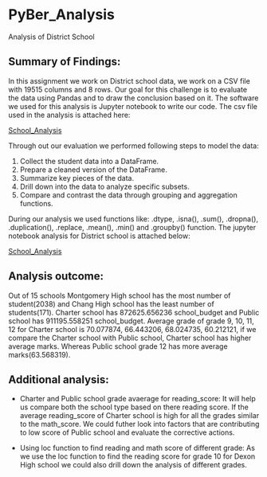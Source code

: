 # PyBer_Analysis
Analysis of District School

## Summary of Findings: 

In this assignment we work on District school data, we work on a CSV file with 19515 columns and 8 rows. Our goal for this challenge is to evaluate the data using Pandas and to draw the conclusion based on it. The software we used for this analysis is Jupyter notebook to write our code.
The csv file used in the analysis is attached here:

[School_Analysis](/Student_Data_Challenge_Starter_Code/Resources/new_full_student_data.csv)


Through out our evaluation we performed following steps to model the data:

1. Collect the student data into a DataFrame.
2. Prepare a cleaned version of the DataFrame.
3. Summarize key pieces of the data.
4. Drill down into the data to analyze specific subsets.
5. Compare and contrast the data through grouping and aggregation functions.

During our analysis we used functions like: .dtype, .isna(), .sum(), .dropna(), .duplication(), .replace, .mean(), .min() and .groupby() function. The jupyter notebook analysis for District school is attached below:

[School_Analysis](/Student_Data_Challenge_Starter_Code/Unsolved/Student_Data_Challenge_Starter_Code.ipynb)


## Analysis outcome: 

Out of 15 schools Montgomery High school has the most number of student(2038) and Chang High school has the least number of students(171). Charter school has 872625.656236 school_budget and Public school has 911195.558251 school_budget. Average grade of grade 9, 10, 11, 12 for Charter school is 70.077874, 66.443206, 68.024735, 60.212121, if we compare the Charter school with Public school, Charter school has higher average marks. Whereas Public school grade 12 has more average marks(63.568319). 


## Additional analysis: 

- Charter and Public school grade avaerage for reading_score: It will help us compare both the school type based on there reading score. If the average reading_score of Charter school is high for all the grades similar to the math_score. We could futher look into factors that are contributing to low score of Public school and evaluate the corrective actions.

- Using loc function to find reading and math score of different grade: As we use the loc function to find the reading score for grade 10 for Dexon High school we could also drill down the analysis of different grades. 
